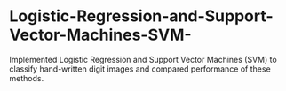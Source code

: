 # Logistic-Regression-and-Support-Vector-Machines-SVM-
Implemented Logistic Regression and Support Vector Machines (SVM) to classify hand-written digit images and compared performance of these methods. 
